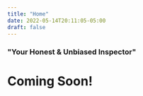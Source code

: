 ```yaml
---
title: "Home"
date: 2022-05-14T20:11:05-05:00
draft: false
---
```



### "Your Honest & Unbiased Inspector"
# Coming Soon!